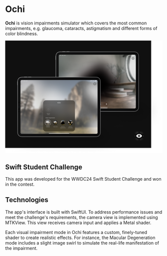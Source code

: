 # Ochi


**Ochi** is vision impairments simulator which covers the most common impairments, e.g. glaucoma, cataracts, astigmatism and different forms of color blindness.

![Cover](Resources/Cover.png)

## Swift Student Challenge
This app was developed for the WWDC24 Swift Student Challenge and won in the contest. 

## Technologies
The app's interface is built with SwiftUI. To address performance issues and meet the challenge's requirements, the camera view is implemented using MTKView. This view receives camera input and applies a Metal shader.

Each visual impairment mode in Ochi features a custom, finely-tuned shader to create realistic effects. For instance, the Macular Degeneration mode includes a slight image swirl to simulate the real-life manifestation of the impairment.

